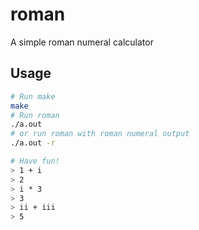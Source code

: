 # roman
A simple roman numeral calculator


## Usage

```bash
# Run make
make
# Run roman
./a.out
# or run roman with roman numeral output
./a.out -r

# Have fun!
> 1 + i
> 2
> i * 3
> 3
> ii + iii
> 5
```
